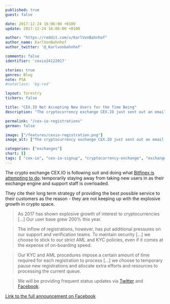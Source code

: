 ```yaml
---
published: true
guest: false

date: 2017-12-24 16:06:00 +0100
update: 2017-12-24 16:06:00 +0100

author: "https://reddit.com/u/KarlVonBahnhof"
author_name: KarlVonBahnhof
author_twitter: '@_Karlvonbahnhof'

comments: false
identifier: 'cexio24122017'

stories: true
genres: Blog
note: PSA
#noteclass: 'bg-red'

layout: forestry
tickers: false

title: "CEX.IO Not Accepting New Users for the Time Being"
description: "The cryptocurrency exchange CEX.IO just sent out an email they are temporarily not accepting new users to the platform."

permalink: "/cex-io-registrations"
german: false

image: ["/features/cexio-registration.png"]
image_alt: ["The cryptocurrency exchange CEX.IO just sent out an email they are temporarily not accepting new users to the platform."]

categories: ["exchanges"]
chart: []
tags: [ "cex-io", "cex-io-signup", "cryptocurrency-exchange", "exchange-issues"]
---
```


The crypto exchange CEX.IO is following suit and doing what <a class="intern" href="/bitfinex-referrals-stopped">Bitfinex is attempting to do</a>: temporarily staying away from taking new users in as their exchange engine and support staff is overloaded.

They cite their long term strategy of providing the best possible service to their customers as the reason - they are not keeping up with the explosive growth in crypto space.

> As 2017 has shown explosive growth of interest to cryptocurrencies [...] Our user base grew 200% this year.

> The inflow of registrations, however, has put additional pressures on our support and verification teams. To maintain security [...] we choose to stick to our strict AML and KYC policies, even if it comes at the expense of on-boarding speed.

> Our KYC and AML procedures impose a certain amount of time required for each registration to process [...] we choose to temporary pause new registrations and allocate extra efforts and resources to processing the current queue.

> We will be providing frequent status updates via [Twitter](https://twitter.com/cex_io) and [Facebook](https://www.facebook.com/CEX.IO/).

[Link to the full announcement on Facebook](https://www.facebook.com/CEX.IO/photos/pb.420149274752615.-2207520000.1514128428./1291581800942687/?type=3&theater)
